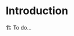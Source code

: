 # Introduction

🏗️ To do...




<!-- ## Introduction

Le recalage de deux images consiste à trouver la correspondance entre deux images représentant la même zone.
Les figures ci-dessous présentent quelques applications dans lesquelles le recalage est indispensable.

```{figure} vincent4.png
---
height: 250px
name: F:registration:remote-sensing
---
Recalage d'images de télédétection :
comment combiner ces deux acquisitions différentes de la même zone pour former une grande image ?
```

```{figure} vincent6.png
---
height: 250px
name: F:registration:medical
---
Recalage en imagerie médicale :
pour détecter des changements entre deux examens,
il faut que les images soient recalées (le patient n'est jamais exactement dans la même position).
```

```{figure} vincent13.png
---
height: 300px
name: F:registration:mosaicing
---
Mosaïque d'image (_image mosaicing_) :
combiner plusieurs images pour en faire une seule grande, en photographie.
```

La {numref}`F:registration:bigpicture` représente le schéma classique pour effectuer le recalage entre deux images.
Tout l'enjeu est d'estimer la transformation spatiale qui fait correspondre deux images.
Les différentes étapes représentées dans cette figure sont détaillées dans la suite de ce chapitre.

```{figure} bigpicture.png
---
height: 300px
name: F:registration:bigpicture
---
Schéma classique du recalage de deux images.
```

% Several scenarios
% •   Monomodal   vs  mul6modal   registra6on
% •   Registra6on of  2D/2D,  2D/3D,  3D/3D,  3D+t,   nD/nD   images
% •   Global  vs  local   /   rigid   vs  deformable  transforma6on


Nevertheless, the majority of the registration methods
consists of the following four steps (see Fig. 1):
† Feature detection. Salient and distinctive objects
(closed-boundary regions, edges, contours, line intersec-
tions, corners, etc.) are manually or, preferably, auto-
matically detected. For further processing, these features
can be represented by their point representatives (centers
of gravity, line endings, distinctive points), which are
called control points (CPs) in the literature.
† Feature matching. In this step, the correspondence
between the features detected in the sensed image and
those detected in the reference image is established.
Various feature descriptors and similarity measures
along with spatial relationships among the features are
used for that purpose.
† Transform model estimation. The type and parameters of
the so-called mapping functions, aligning the sensed
image with the reference image, are estimated. The
parameters of the mapping functions are computed by
means of the established feature correspondence.
† Image resampling and transformation. The sensed
image is transformed by means of the mapping
functions. Image values in non-integer coordinates
are computed by the appropriate interpolation
technique. -->